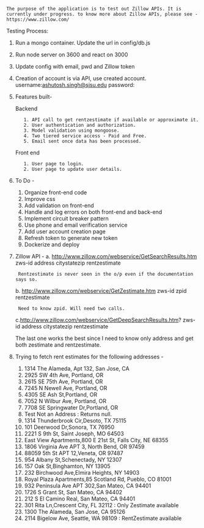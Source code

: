     The purpose of the application is to test out Zillow APIs. It is currently under progress. to know more about Zillow APIs, please see -
    https://www.zillow.com/


Testing Process:

1. Run a mongo container. Update the url in config/db.js
2. Run node server on 3600 and react on 3000
3. Update config with email, pwd and Zillow token
4. Creation of account is via API, use created account.
        username:ashutosh.singh@sjsu.edu
        password:



1.   Features built-
        
        Backend

            1. API call to get rentzestimate if available or approximate it.
            2. User authentication and authorization.
            3. Model validation using mongoose.
            4. Two tiered service access - Paid and Free.
            5. Email sent once data has been processed.
            
        Front end 
        
            1. User page to login.
            2. User page to update user details.

2.  To Do -
    1. Organize front-end code
    2. Improve css
    3. Add validation on front-end
    4. Handle and log errors on both front-end and back-end
    5. Implement circuit breaker pattern
    6. Use phone and email verification service
    7. Add user account creation page
    8. Refresh token to generate new token
    9. Dockerize and deploy

3. Zillow API -
    a. http://www.zillow.com/webservice/GetSearchResults.htm
        zws-id
        address
        citystatezip
        rentzestimate

        Rentzestimate is never seen in the o/p even if the documentation says so.

    b. http://www.zillow.com/webservice/GetZestimate.htm
        zws-id
        zpid
        rentzestimate

        Need to know zpid. Will need two calls.
    
    c.http://www.zillow.com/webservice/GetDeepSearchResults.htm?
        zws-id
        address
        citystatezip
        rentzestimate

    The last one works the best since I need to know only address and get both zestimate and rentzestimate.

4. Trying to fetch rent estimates for the following addresses - 
    1. 1314 The Alameda, Apt 132, San Jose, CA
    2. 2925 SW 4th Ave, Portland, OR
    3. 2615 SE 75th Ave, Portland, OR
    4. 7245 N Newell Ave, Portland, OR
    5. 4305 SE Ash St,Portland, OR
    6. 7052 N Wilbur Ave, Portland, OR
    7. 7708 SE Springwater Dr,Portland, OR
    8. Test Not an Address : Returns null.
    9. 1314 Thunderbrook Cir,Desoto, TX 75115
    10. 101 Deerwood Dr,Sonora, TX 76950
    11. 2221 S 9th St, Saint Joseph, MO 64503
    12. East View Apartments,800 E 21st St, Falls City, NE 68355
    13. 1806 Virginia Ave APT 3, North Bend, OR 97459
    14. 88059 5th St APT 12,Veneta, OR 97487
    15. 954 Albany St,Schenectady, NY 12307
    16. 157 Oak St,Binghamton, NY 13905
    17. 232 Birchwood Ave,Elmira Heights, NY 14903
    18. Royal Plaza Apartments,85 Scotland Rd, Pueblo, CO 81001
    19. 932 Peninsula Ave APT 302,San Mateo, CA 94401
    20. 1726 S Grant St, San Mateo, CA 94402
    21. 212 S El Camino Real, San Mateo, CA 94401
    22. 301 Rita Ln,Crescent City, FL 32112 : Only Zestimate available 
    23. 1300 The Alameda, San Jose, CA 95126
    24. 2114 Bigelow Ave, Seattle, WA 98109 : RentZestimate available

 











